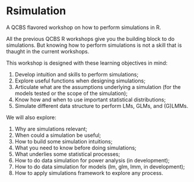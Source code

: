 # Rsimulation

A QCBS flavored workshop on how to perform simulations in R. 

All the previous QCBS R workshops give you the building block to do simulations. But knowing how to perform simulations is not a skill that is thaught in the current workshops.

This workshop is designed with these learning objectives in mind: 

1. Develop intuition and skills to perform simulations;
2. Explore useful functions when designing simulations;
3. Articulate what are the assumptions underlying a simulation (for the models tested or the scope of the simulation);
4. Know how and when to use important statistical distributions;
5. Simulate different data structure to perform LMs, GLMs, and (G)LMMs. 

We will also explore: 

1. Why are simulations relevant;
2. When could a simulation be useful;
3. How to build some simulation intuitions;
4. What you need to know before doing simulations;
5. What underlies some statistical processes;
6. How to do data simulation for power analysis (in development);
7. How to do data simulation for models (lm, glm, lmm, in development);
8. How to apply simulations framework to explore any process. 

